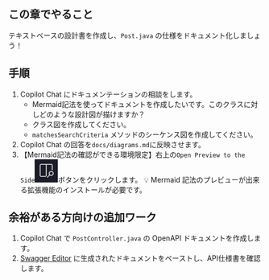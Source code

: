 ## この章でやること

テキストベースの設計書を作成し、`Post.java` の仕様をドキュメント化しましょう！

## 手順

1. Copilot Chat にドキュメンテーションの相談をします。
    - Mermaid記法を使ってドキュメントを作成したいです。このクラスに対しどのような設計図が描けますか？
    - クラス図を作成してください。
    - `matchesSearchCriteria` メソッドのシーケンス図を作成してください。
1. Copilot Chat の回答を`docs/diagrams.md`に反映させます。
1. 【Mermaid記法の確認ができる環境限定】右上の`Open Preview to the Side`![mermaid-preview](images/3-mermaid-preview.png)ボタンをクリックします。 :bulb: Mermaid 記法のプレビューが出来る拡張機能のインストールが必要です。

## 余裕がある方向けの追加ワーク

1. Copilot Chat で `PostController.java` の OpenAPI ドキュメントを作成します。
1. [Swagger Editor](https://editor.swagger.io/) に生成されたドキュメントをペーストし、API仕様書を確認します。